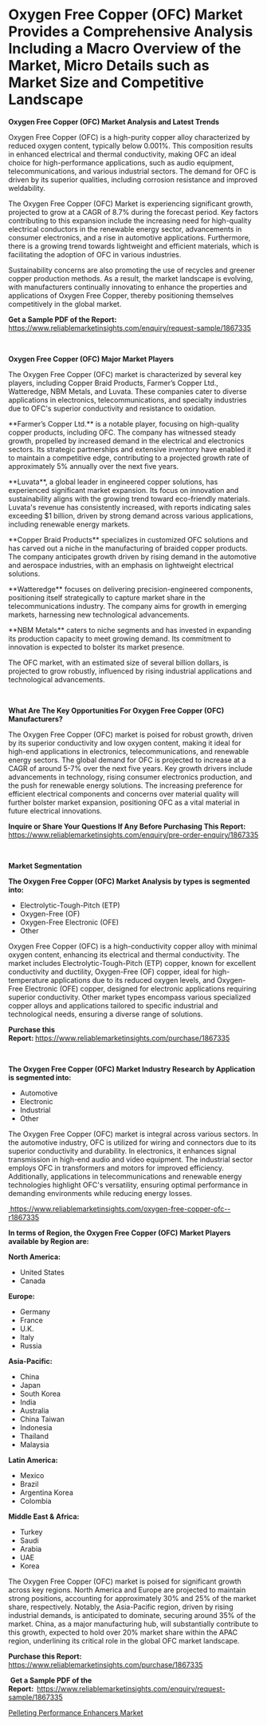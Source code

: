 <p><h1>Oxygen Free Copper (OFC) Market Provides a Comprehensive Analysis Including a Macro Overview of the Market, Micro Details such as Market Size and Competitive Landscape</h1></p><p><strong>Oxygen Free Copper (OFC) Market Analysis and Latest Trends</strong></p>
<p><p>Oxygen Free Copper (OFC) is a high-purity copper alloy characterized by reduced oxygen content, typically below 0.001%. This composition results in enhanced electrical and thermal conductivity, making OFC an ideal choice for high-performance applications, such as audio equipment, telecommunications, and various industrial sectors. The demand for OFC is driven by its superior qualities, including corrosion resistance and improved weldability. </p><p>The Oxygen Free Copper (OFC) Market is experiencing significant growth, projected to grow at a CAGR of 8.7% during the forecast period. Key factors contributing to this expansion include the increasing need for high-quality electrical conductors in the renewable energy sector, advancements in consumer electronics, and a rise in automotive applications. Furthermore, there is a growing trend towards lightweight and efficient materials, which is facilitating the adoption of OFC in various industries. </p><p>Sustainability concerns are also promoting the use of recycles and greener copper production methods. As a result, the market landscape is evolving, with manufacturers continually innovating to enhance the properties and applications of Oxygen Free Copper, thereby positioning themselves competitively in the global market.</p></p>
<p><strong>Get a Sample PDF of the Report:&nbsp;</strong> <a href="https://www.reliablemarketinsights.com/enquiry/request-sample/1867335?utm_campaign=3005&utm_medium=2&utm_source=Github&utm_content=ia&utm_term=03042025&utm_id=oxygen-free-copper-ofc">https://www.reliablemarketinsights.com/enquiry/request-sample/1867335</a></p>
<p>&nbsp;</p>
<p><strong>Oxygen Free Copper (OFC) Major Market Players</strong></p>
<p><p>The Oxygen Free Copper (OFC) market is characterized by several key players, including Copper Braid Products, Farmer’s Copper Ltd., Watteredge, NBM Metals, and Luvata. These companies cater to diverse applications in electronics, telecommunications, and specialty industries due to OFC's superior conductivity and resistance to oxidation.</p><p>**Farmer’s Copper Ltd.** is a notable player, focusing on high-quality copper products, including OFC. The company has witnessed steady growth, propelled by increased demand in the electrical and electronics sectors. Its strategic partnerships and extensive inventory have enabled it to maintain a competitive edge, contributing to a projected growth rate of approximately 5% annually over the next five years.</p><p>**Luvata**, a global leader in engineered copper solutions, has experienced significant market expansion. Its focus on innovation and sustainability aligns with the growing trend toward eco-friendly materials. Luvata's revenue has consistently increased, with reports indicating sales exceeding $1 billion, driven by strong demand across various applications, including renewable energy markets.</p><p>**Copper Braid Products** specializes in customized OFC solutions and has carved out a niche in the manufacturing of braided copper products. The company anticipates growth driven by rising demand in the automotive and aerospace industries, with an emphasis on lightweight electrical solutions.</p><p>**Watteredge** focuses on delivering precision-engineered components, positioning itself strategically to capture market share in the telecommunications industry. The company aims for growth in emerging markets, harnessing new technological advancements.</p><p>**NBM Metals** caters to niche segments and has invested in expanding its production capacity to meet growing demand. Its commitment to innovation is expected to bolster its market presence.</p><p>The OFC market, with an estimated size of several billion dollars, is projected to grow robustly, influenced by rising industrial applications and technological advancements.</p></p>
<p>&nbsp;</p>
<p><strong>What Are The Key Opportunities For Oxygen Free Copper (OFC) Manufacturers?</strong></p>
<p><p>The Oxygen Free Copper (OFC) market is poised for robust growth, driven by its superior conductivity and low oxygen content, making it ideal for high-end applications in electronics, telecommunications, and renewable energy sectors. The global demand for OFC is projected to increase at a CAGR of around 5-7% over the next five years. Key growth drivers include advancements in technology, rising consumer electronics production, and the push for renewable energy solutions. The increasing preference for efficient electrical components and concerns over material quality will further bolster market expansion, positioning OFC as a vital material in future electrical innovations.</p></p>
<p><strong>Inquire or Share Your Questions If Any Before Purchasing This Report:</strong> <a href="https://www.reliablemarketinsights.com/enquiry/pre-order-enquiry/1867335?utm_campaign=3005&utm_medium=2&utm_source=Github&utm_content=ia&utm_term=03042025&utm_id=oxygen-free-copper-ofc">https://www.reliablemarketinsights.com/enquiry/pre-order-enquiry/1867335</a></p>
<p>&nbsp;</p>
<p><strong>Market Segmentation</strong></p>
<p><strong>The Oxygen Free Copper (OFC) Market Analysis by types is segmented into:</strong></p>
<p><ul><li>Electrolytic-Tough-Pitch (ETP)</li><li>Oxygen-Free (OF)</li><li>Oxygen-Free Electronic (OFE)</li><li>Other</li></ul></p>
<p><p>Oxygen Free Copper (OFC) is a high-conductivity copper alloy with minimal oxygen content, enhancing its electrical and thermal conductivity. The market includes Electrolytic-Tough-Pitch (ETP) copper, known for excellent conductivity and ductility, Oxygen-Free (OF) copper, ideal for high-temperature applications due to its reduced oxygen levels, and Oxygen-Free Electronic (OFE) copper, designed for electronic applications requiring superior conductivity. Other market types encompass various specialized copper alloys and applications tailored to specific industrial and technological needs, ensuring a diverse range of solutions.</p></p>
<p><strong>Purchase this Report:&nbsp;</strong><a href="https://www.reliablemarketinsights.com/purchase/1867335?utm_campaign=3005&utm_medium=2&utm_source=Github&utm_content=ia&utm_term=03042025&utm_id=oxygen-free-copper-ofc">https://www.reliablemarketinsights.com/purchase/1867335</a></p>
<p>&nbsp;</p>
<p><strong>The Oxygen Free Copper (OFC) Market Industry Research by Application is segmented into:</strong></p>
<p><ul><li>Automotive</li><li>Electronic</li><li>Industrial</li><li>Other</li></ul></p>
<p><p>The Oxygen Free Copper (OFC) market is integral across various sectors. In the automotive industry, OFC is utilized for wiring and connectors due to its superior conductivity and durability. In electronics, it enhances signal transmission in high-end audio and video equipment. The industrial sector employs OFC in transformers and motors for improved efficiency. Additionally, applications in telecommunications and renewable energy technologies highlight OFC's versatility, ensuring optimal performance in demanding environments while reducing energy losses.</p></p>
<p><a href="https://www.reliablemarketinsights.com/oxygen-free-copper-ofc--r1867335?utm_campaign=3005&utm_medium=2&utm_source=Github&utm_content=ia&utm_term=03042025&utm_id=oxygen-free-copper-ofc">&nbsp;https://www.reliablemarketinsights.com/oxygen-free-copper-ofc--r1867335</a></p>
<p><strong>In terms of Region, the Oxygen Free Copper (OFC) Market Players available by Region are:</strong></p>
<p>
    <p> <strong> North America: </strong>
        <ul>
            <li>United States</li>
            <li>Canada</li>
        </ul>
        </p> 
    <p> <strong> Europe: </strong>
        <ul>
            <li>Germany</li>
            <li>France</li>
            <li>U.K.</li>
            <li>Italy</li>
            <li>Russia</li>
        </ul>
        </p> 
    <p> <strong> Asia-Pacific: </strong>
        <ul>
            <li>China</li>
            <li>Japan</li>
            <li>South Korea</li>
            <li>India</li>
            <li>Australia</li>
            <li>China Taiwan</li>
            <li>Indonesia</li>
            <li>Thailand</li>
            <li>Malaysia</li>
        </ul>
        </p> 
    <p> <strong> Latin America: </strong>
        <ul>
            <li>Mexico</li>
            <li>Brazil</li>
            <li>Argentina Korea</li>
            <li>Colombia</li>
        </ul>
        </p> 
    <p> <strong> Middle East & Africa: </strong>
        <ul>
            <li>Turkey</li>
            <li>Saudi</li>
            <li>Arabia</li>
            <li>UAE</li>
            <li>Korea</li>
        </ul>
    </p>
    </p>
<p><p>The Oxygen Free Copper (OFC) market is poised for significant growth across key regions. North America and Europe are projected to maintain strong positions, accounting for approximately 30% and 25% of the market share, respectively. Notably, the Asia-Pacific region, driven by rising industrial demands, is anticipated to dominate, securing around 35% of the market. China, as a major manufacturing hub, will substantially contribute to this growth, expected to hold over 20% market share within the APAC region, underlining its critical role in the global OFC market landscape.</p></p>
<p><strong>Purchase this Report: </strong><a href="https://www.reliablemarketinsights.com/purchase/1867335?utm_campaign=3005&utm_medium=2&utm_source=Github&utm_content=ia&utm_term=03042025&utm_id=oxygen-free-copper-ofc">https://www.reliablemarketinsights.com/purchase/1867335</a></p>
<p>&nbsp;<strong>Get a Sample PDF of the Report:&nbsp;&nbsp;</strong><a href="https://www.reliablemarketinsights.com/enquiry/request-sample/1867335?utm_campaign=3005&utm_medium=2&utm_source=Github&utm_content=ia&utm_term=03042025&utm_id=oxygen-free-copper-ofc">https://www.reliablemarketinsights.com/enquiry/request-sample/1867335</a></p>
<p><strong></strong></p>
<p><p><a href="https://github.com/mohmodsiason/Market-Research-Report-List-1/blob/main/pelleting-performance-enhancers-market.md?utm_campaign=3005&utm_medium=2&utm_source=Github&utm_content=ia&utm_term=03042025&utm_id=oxygen-free-copper-ofc">Pelleting Performance Enhancers Market</a></p></p>